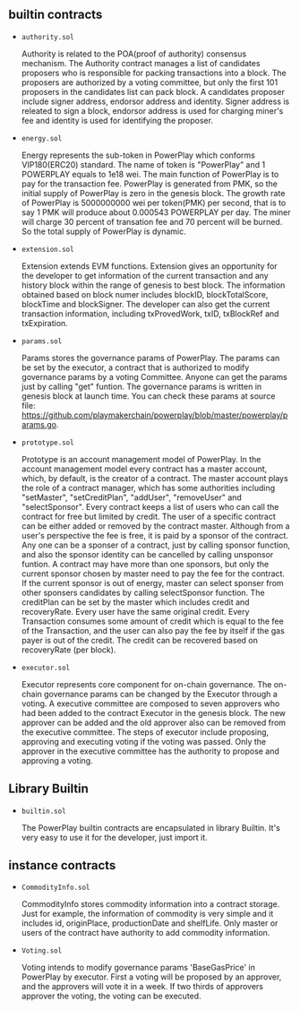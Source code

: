 ## builtin contracts
- `authority.sol`

    Authority is related to the POA(proof of authority) consensus mechanism.
The Authority contract manages a list of candidates proposers who is responsible for packing transactions into a block.
The proposers are authorized by a voting committee, but only the first 101 proposers in the candidates list can pack block.
A candidates proposer include signer address, endorsor address and identity.
Signer address is releated to sign a block, endorsor address is used for charging miner's fee and identity is used for identifying the proposer.

- `energy.sol`

    Energy represents the sub-token in PowerPlay which conforms VIP180(ERC20) standard.
The name of token is "PowerPlay" and 1 POWERPLAY equals to 1e18 wei. The main function of PowerPlay is to pay for the transaction fee. 
PowerPlay is generated from PMK, so the initial supply of PowerPlay is zero in the genesis block.
The growth rate of PowerPlay is 5000000000 wei per token(PMK) per second, that is to say 1 PMK will produce about 0.000543 POWERPLAY per day.
The miner will charge 30 percent of transation fee and 70 percent will be burned. So the total supply of PowerPlay is dynamic.

- `extension.sol`

    Extension extends EVM functions.
Extension gives an opportunity for the developer to get information of the current transaction and any history block within the range of genesis to best block.
The information obtained based on block numer includes blockID, blockTotalScore, blockTime and blockSigner.
The developer can also get the current transaction information, including txProvedWork, txID, txBlockRef and txExpiration.

- `params.sol`

    Params stores the governance params of PowerPlay.
The params can be set by the executor, a contract that is authorized to modify governance params by a voting Committee.
Anyone can get the params just by calling "get" funtion.
The governance params is written in genesis block at launch time.
You can check these params at source file: https://github.com/playmakerchain/powerplay/blob/master/powerplay/params.go.

- `prototype.sol`

    Prototype is an account management model of PowerPlay.
In the account management model every contract has a master account, which, by default, is the creator of a contract.
The master account plays the role of a contract manager, which has some authorities including 
"setMaster", "setCreditPlan", "addUser", "removeUser" and "selectSponsor".
Every contract keeps a list of users who can call the contract for free but limited by credit.
The user of a specific contract can be either added or removed by the contract master.
Although from a user's perspective the fee is free, it is paid by a sponsor of the contract.
Any one can be a sponser of a contract, just by calling sponsor function, and also the sponsor identity can be cancelled by calling unsponsor funtion.
A contract may have more than one sponsors, but only the current sponsor chosen by master need to pay the fee for the contract.
If the current sponsor is out of energy, master can select sponser from other sponsers candidates by calling selectSponsor function.
The creditPlan can be set by the master which includes credit and recoveryRate. Every user have the same original credit.
Every Transaction consumes some amount of credit which is equal to the fee of the Transaction, and the user can also pay the fee by itself if the gas payer is out of the credit. 
The credit can be recovered based on recoveryRate (per block).

- `executor.sol`

    Executor represents core component for on-chain governance. 
The on-chain governance params can be changed by the Executor through a voting.
A executive committee are composed to seven approvers who had been added to the contract Executor in the genesis block.
The new approver can be added and the old approver also can be removed from the executive committee.
The steps of executor include proposing, approving and executing voting if the voting was passed.
Only the approver in the executive committee has the authority to propose and approving a voting.


## Library Builtin
- `builtin.sol`

    The PowerPlay builtin contracts are encapsulated in library Builtin. It's very easy to use it for the developer, just import it.

## instance contracts
- `CommodityInfo.sol`

    CommodityInfo stores commodity information into a contract storage.
Just for example, the information of commodity is very simple and it includes id, originPlace, productionDate and shelfLife.
Only master or users of the contract have authority to add commodity information.

- `Voting.sol`

    Voting intends to modify governance params 'BaseGasPrice' in PowerPlay by executor.
First a voting will be proposed by an approver, and the approvers will vote it in a week.
If two thirds of approvers approver the voting, the voting can be executed.
